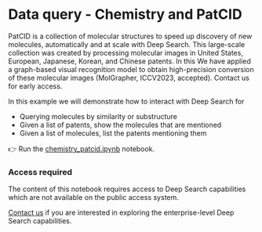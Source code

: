 # Data query - Chemistry and PatCID

PatCID is a collection of molecular structures to speed up discovery of new molecules, automatically and at scale with Deep Search.
This large-scale collection was created by processing molecular images in United States, European, Japanese, Korean, and Chinese patents.
In this 
We have applied a graph-based visual recognition model to obtain high-precision conversion of these molecular images (MolGrapher, ICCV2023, accepted). Contact us for early access.

In this example we will demonstrate how to interact with Deep Search for
- Querying molecules by similarity or substructure
- Given a list of patents, show the molecules that are mentioned
- Given a list of molecules, list the patents mentioning them

:point_right: Run the [chemistry_patcid.ipynb](./chemistry_patcid.ipynb) notebook.


### Access required

The content of this notebook requires access to Deep Search capabilities which are not
available on the public access system.

[Contact us](https://ds4sd.github.io/) if you are interested in exploring
the enterprise-level Deep Search capabilities.
